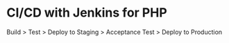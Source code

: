 # CI/CD with Jenkins for PHP

Build > Test > Deploy to Staging > Acceptance Test > Deploy to Production

